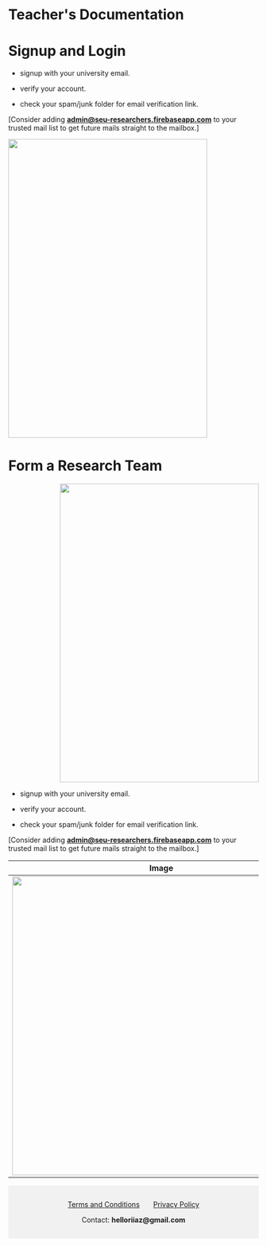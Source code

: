 # **Teacher's Documentation**

# Signup and Login

<!-- <div style="background-color:rgba(0, 0, 0, 0.0470588); text-align:center; vertical-align: middle; padding:15px 0;"> -->
<p float="left">
<p>

- signup with your university email.

- verify your account.

- check your spam/junk folder for email verification link.

[Consider adding **admin@seu-researchers.firebaseapp.com** to your trusted mail list to get future mails straight to the mailbox.]
</p>

<img src="./assets/images/signupLogin.gif" height="600px" width="400px">

</p>




# Form a Research Team

<p align="right">
<img src="./assets/images/signupLogin.gif" height="600px" width="400px">
</p>

- signup with your university email.

- verify your account.

- check your spam/junk folder for email verification link.

[Consider adding **admin@seu-researchers.firebaseapp.com** to your trusted mail list to get future mails straight to the mailbox.]

| Image | Instruction |   
| - | - |
| <img src="./assets/images/signupLogin.gif" height="600px"> | • signup with your university email. <br> • verify your account. <br> • check your spam/junk folder for email verification link. <br> <br> [Consider adding<br> **admin@seu-researchers.firebaseapp.com** <br>to your trusted mail list<br> to get future mails <br>straight to the mailbox.] |

<div style="background-color:rgba(0, 0, 0, 0.0470588); text-align:center; vertical-align: middle; padding:15px 0;">

<p align="center">
<a href="https://iqbalriiaz.github.io/seu-researchers/Terms-and-Conditions.html">Terms and Conditions</a>&nbsp; &nbsp; &nbsp; &nbsp;<a href="https://iqbalriiaz.github.io/seu-researchers/Privacy-Policy.html">Privacy Policy</a></p>

<p align="center">Contact: <b>helloriiaz@gmail.com</b> </p>

</div>



<!-- <div>
<div style="float: right;">
<img src="./assets/images/signupLogin.gif" height="600px">
</div>
<div style="float: left;">
• signup with your university email.

• verify your account.

• check your spam/junk folder for email verification link. 

[Consider adding **admin@seu-researchers.firebaseapp.com** to your trusted mail list to get future mails straight to the mailbox.]
</div>
</div> -->

<!-- <div align="center">
<a href="https://iqbalriiaz.github.io/seu-researchers/Terms-and-Conditions.html">Terms and Conditions</a>&nbsp; &nbsp; &nbsp; &nbsp;<a href="https://iqbalriiaz.github.io/seu-researchers/Privacy-Policy.html">Privacy Policy</a>

Contact: <b>helloriiaz@gmail.com</b>

</div> -->


<!-- <div  style="float: left;"> -->